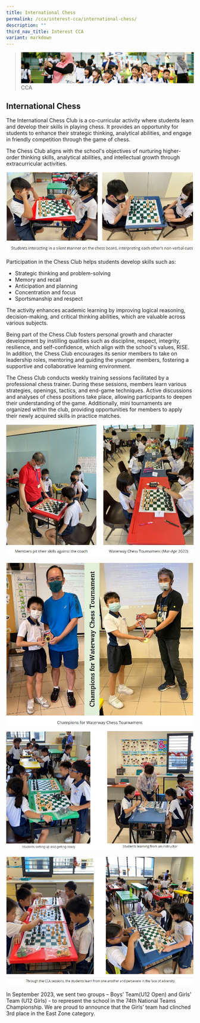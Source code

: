 ```yaml
---
title: International Chess
permalink: /cca/interest-cca/international-chess/
description: ""
third_nav_title: Interest CCA
variant: markdown
---
```

>![](/images/CCA/CCA_02.jpg)
>CCA

## International Chess

The International Chess Club is a co-curricular activity where students learn and develop their skills in playing chess. It provides an opportunity for students to enhance their strategic thinking, analytical abilities, and engage in friendly competition through the game of chess.

The Chess Club aligns with the school's objectives of nurturing higher-order thinking skills, analytical abilities, and intellectual growth through extracurricular activities.

![](/images/CCA/Int%20Chess%201.jpg)

Participation in the Chess Club helps students develop skills such as:
- Strategic thinking and problem-solving
- Memory and recall
- Anticipation and planning
- Concentration and focus
- Sportsmanship and respect

The activity enhances academic learning by improving logical reasoning, decision-making, and critical thinking abilities, which are valuable across various subjects.

Being part of the Chess Club fosters personal growth and character development by instilling qualities such as discipline, respect, integrity, resilience, and self-confidence, which align with the school's values, RISE. In addition, the Chess Club encourages its senior members to take on leadership roles, mentoring and guiding the younger members, fostering a supportive and collaborative learning environment.

The Chess Club conducts weekly training sessions facilitated by a professional chess trainer. During these sessions, members learn various strategies, openings, tactics, and end-game techniques. Active discussions and analyses of chess positions take place, allowing participants to deepen their understanding of the game. Additionally, mini tournaments are organized within the club, providing opportunities for members to apply their newly acquired skills in practice matches.

![](/images/CCA/Int%20Chess%202.jpg)

![](/images/CCA/Int%20Chess%203.jpg)

![](/images/CCA/Int%20Chess%204.jpg)

![](/images/CCA/Int%20Chess%205.jpg)


In September 2023, we sent two groups – Boys’ Team(U12 Open) and Girls’ Team (U12 Girls) - to represent the school in the 74th National Teams Championship. We are proud to announce that the Girls’ team had clinched 3rd place in the East Zone category.


